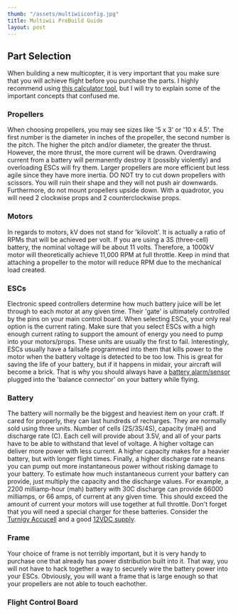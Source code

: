 ```yaml
---
thumb: "/assets/multiwiiconfig.jpg"
title: Multiwii PreBuild Guide
layout: post
---
```


## Part Selection
When building a new multicopter, it is very important that you make sure that you will achieve flight before you purchase the parts.  I highly recommend using [this calculator tool](http://www.ecalc.ch/xcoptercalc.php?ecalc), but I will try to explain some of the important concepts that confused me.

### Propellers
 When choosing propellers, you may see sizes like '5 x 3' or '10 x 4.5'.  The first number is the diameter in inches of the propeller, the second number is the pitch.  The higher the pitch and/or diameter, the greater the thrust.  However, the more thrust, the more current will be drawn.  Overdrawing current from a battery will permanently destroy it (possibly violently) and overloading ESCs will fry them.  Larger propellers are more efficient but less agile since they have more inertia.  DO NOT try to cut down propellers with scissors.  You will ruin their shape and they will not push air downwards.  Furthermore, do not mount propellers upside down.  With a quadrotor, you will need 2 clockwise props and 2 counterclockwise props.

### Motors
 In regards to motors, kV does not stand for 'kilovolt'.  It is actually a ratio of RPMs that will be achieved per volt.  If you are using a 3S (three-cell) battery, the nominal voltage will be about 11 volts.  Therefore, a 1000kV motor will theoretically achieve 11,000 RPM at full throttle.  Keep in mind that attaching a propeller to the motor will reduce RPM due to the mechanical load created.

### ESCs
 Electronic speed controllers determine how much battery juice will be let through to each motor at any given time.  Their 'gate' is ultimately controlled by the pins on your main control board.  When selecting ESCs, your only real option is the current rating.  Make sure that you select ESCs with a high enough current rating to support the amount of energy you need to pump into your motors/props.  These units are usually the first to fail.  Interestingly, ESCs usually have a failsafe programmed into them that kills power to the motor when the battery voltage is detected to be too low.  This is great for saving the life of your battery, but if it happens in midair, your aircraft will become a brick.  That is why you should always have a [battery alarm/sensor](http://www.amazon.com/Integy-C23212-Voltage-Checker-Warning/dp/B003Y6E6IE) plugged into the 'balance connector' on your battery while flying.

### Battery
 The battery will normally be the biggest and heaviest item on your craft.  If cared for properly, they can last hundreds of recharges.  They are normally sold using three units.  Number of cells (2S/3S/4S), capacity (maH) and discharge rate (C).  Each cell will provide about 3.5V, and all of your parts have to be able to withstand that level of voltage.  A higher voltage can deliver more power with less current.  A higher capacity makes for a heavier battery, but with longer flight times.  Finally, a higher discharge rate means you can pump out more instantaneous power without risking damage to your battery.  To estimate how much instantaneous current your battery can provide, just multiply the capacity and the discharge values.  For example, a 2200 milliamp-hour (mah) battery with 30C discharge can provide 66000 milliamps, or 66 amps, of current at any given time.  This should exceed the amount of current your motors will use together at full throttle.  Don't forget that you will need a special charger for these batteries.  Consider the [Turnigy Accucell](http://www.hobbyking.com/hobbyking/store/__7028__Turnigy_Accucel_6_50W_6A_Balancer_Charger_w_Accessories.html) and a good [12VDC supply](https://www.adafruit.com/products/352).

### Frame
 Your choice of frame is not terribly important, but it is very handy to purchase one that already has power distribution built into it.  That way, you will not have to hack together a way to securely wire the battery power into your ESCs.  Obviously, you will want a frame that is large enough so that your propellers are not able to touch eachother.  

### Flight Control Board
